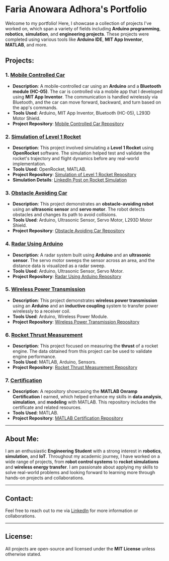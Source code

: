 # Faria Anowara Adhora's Portfolio

Welcome to my portfolio! Here, I showcase a collection of projects I've worked on, which span a variety of fields including **Arduino programming**, **robotics**, **simulation**, and **engineering projects**. These projects were completed using various tools like **Arduino IDE**, **MIT App Inventor**, **MATLAB**, and more.

## Projects:

### 1. **[Mobile Controlled Car](https://github.com/adhora7/Mobile-Controlled-Car)**
   - **Description**: A mobile-controlled car using an **Arduino** and a **Bluetooth module (HC-05)**. The car is controlled via a mobile app that I developed using **MIT App Inventor**. The communication is handled wirelessly via Bluetooth, and the car can move forward, backward, and turn based on the app's commands.
   - **Tools Used**: Arduino, MIT App Inventor, Bluetooth (HC-05), L293D Motor Shield.
   - **Project Repository**: [Mobile Controlled Car Repository](https://github.com/adhora7/Mobile-Controlled-Car)



### 2. **[Simulation of Level 1 Rocket](https://github.com/adhora7/Simulation-of-level-1-rocket)**
   - **Description**: This project involved simulating a **Level 1 Rocket** using **OpenRocket** software. The simulation helped test and validate the rocket's trajectory and flight dynamics before any real-world implementation.
   - **Tools Used**: OpenRocket, MATLAB.
   - **Project Repository**: [Simulation of Level 1 Rocket Repository](https://github.com/adhora7/Simulation-of-level-1-rocket)
   - **Simulation Details**: [LinkedIn Post on Rocket Simulation](https://www.linkedin.com/posts/faria-anowara-adhora_successfully-simulated-a-level1-rocket-activity-7280606526631825410-KCWz)

### 3. **[Obstacle Avoiding Car](https://github.com/adhora7/Obstacle-Avoiding-Car)**
   - **Description**: This project demonstrates an **obstacle-avoiding robot** using an **ultrasonic sensor** and **servo motor**. The robot detects obstacles and changes its path to avoid collisions.
   - **Tools Used**: Arduino, Ultrasonic Sensor, Servo Motor, L293D Motor Shield.
   - **Project Repository**: [Obstacle Avoiding Car Repository](https://github.com/adhora7/Obstacle-Avoiding-Car)

### 4. **[Radar Using Arduino](https://github.com/adhora7/Radar_Using_Arduino)**
   - **Description**: A radar system built using **Arduino** and an **ultrasonic sensor**. The servo motor sweeps the sensor across an area, and the distance data is visualized as a radar sweep.
   - **Tools Used**: Arduino, Ultrasonic Sensor, Servo Motor.
   - **Project Repository**: [Radar Using Arduino Repository](https://github.com/adhora7/Radar_Using_Arduino)

### 5. **[Wireless Power Transmission](https://github.com/adhora7/Wireless_Power_Transmission)**
   - **Description**: This project demonstrates **wireless power transmission** using an **Arduino** and an **inductive coupling** system to transfer power wirelessly to a receiver coil.
   - **Tools Used**: Arduino, Wireless Power Module.
   - **Project Repository**: [Wireless Power Transmission Repository](https://github.com/adhora7/Wireless_Power_Transmission)

### 6. **[Rocket Thrust Measurement](https://github.com/adhora7/Rocket_Thrust_Measurement)**
   - **Description**: This project focused on measuring the **thrust** of a rocket engine. The data obtained from this project can be used to validate engine performance.
   - **Tools Used**: MATLAB, Arduino, Sensors.
   - **Project Repository**: [Rocket Thrust Measurement Repository](https://github.com/adhora7/Rocket_Thrust_Measurement)

### 7. **[Certification](https://github.com/adhora7/Certification)**
   - **Description**: A repository showcasing the **MATLAB Onramp Certification** I earned, which helped enhance my skills in **data analysis**, **simulation**, and **modeling** with MATLAB. This repository includes the certificate and related resources.
   - **Tools Used**: MATLAB.
   - **Project Repository**: [MATLAB Certification Repository](https://github.com/adhora7/Certification)
---

## About Me:
I am an enthusiastic **Engineering Student** with a strong interest in **robotics**, **simulation**, and **IoT**. Throughout my academic journey, I have worked on a wide range of projects, from **robot control systems** to **rocket simulations** and **wireless energy transfer**. I am passionate about applying my skills to solve real-world problems and looking forward to learning more through hands-on projects and collaborations.

---

## Contact:
Feel free to reach out to me via [LinkedIn](https://www.linkedin.com/in/faria-anowara-adhora) for more information or collaborations.

---

## License:
All projects are open-source and licensed under the **MIT License** unless otherwise stated.


